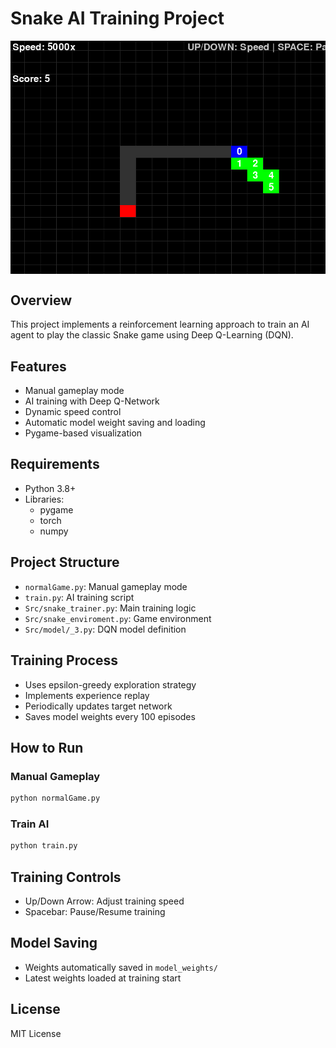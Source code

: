 # Snake AI Training Project

<img src="logo.png" alt="logo" align="middle">

## Overview
This project implements a reinforcement learning approach to train an AI agent to play the classic Snake game using Deep Q-Learning (DQN).

## Features
- Manual gameplay mode
- AI training with Deep Q-Network
- Dynamic speed control
- Automatic model weight saving and loading
- Pygame-based visualization

## Requirements
- Python 3.8+
- Libraries:
  - pygame
  - torch
  - numpy

## Project Structure
- `normalGame.py`: Manual gameplay mode
- `train.py`: AI training script
- `Src/snake_trainer.py`: Main training logic
- `Src/snake_enviroment.py`: Game environment
- `Src/model/_3.py`: DQN model definition

## Training Process
- Uses epsilon-greedy exploration strategy
- Implements experience replay
- Periodically updates target network
- Saves model weights every 100 episodes

## How to Run
### Manual Gameplay
```bash
python normalGame.py
```

### Train AI
```bash
python train.py
```

## Training Controls
- Up/Down Arrow: Adjust training speed
- Spacebar: Pause/Resume training

## Model Saving
- Weights automatically saved in `model_weights/`
- Latest weights loaded at training start

## License
MIT License
